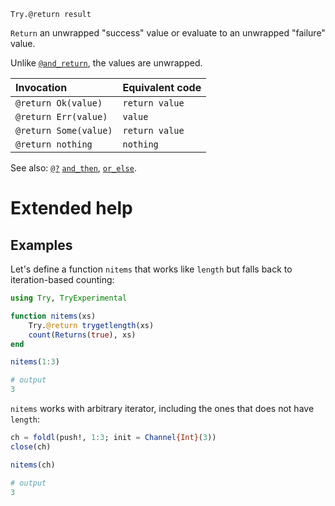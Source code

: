     Try.@return result

`Return` an unwrapped "success" value or evaluate to an unwrapped "failure" value.

Unlike [`@and_return`](@ref), the values are unwrapped.

| Invocation            | Equivalent code  |
|:---                   |:---              |
| `@return Ok(value)`   | `return value`   |
| `@return Err(value)`  | `value`          |
| `@return Some(value)` | `return value`   |
| `@return nothing`     | `nothing`        |

See also: [`@?`](@ref) [`and_then`](@ref), [`or_else`](@ref).

# Extended help

## Examples

Let's define a function `nitems` that works like `length` but falls back to iteration-based
counting:

```julia
using Try, TryExperimental

function nitems(xs)
    Try.@return trygetlength(xs)
    count(Returns(true), xs)
end

nitems(1:3)

# output
3
```

`nitems` works with arbitrary iterator, including the ones that does not have `length`:

```julia
ch = foldl(push!, 1:3; init = Channel{Int}(3))
close(ch)

nitems(ch)

# output
3
```
